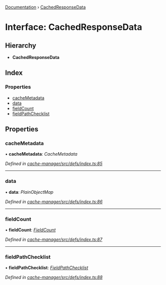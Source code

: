 [Documentation](../README.md) › [CachedResponseData](cachedresponsedata.md)

# Interface: CachedResponseData

## Hierarchy

* **CachedResponseData**

## Index

### Properties

* [cacheMetadata](cachedresponsedata.md#cachemetadata)
* [data](cachedresponsedata.md#data)
* [fieldCount](cachedresponsedata.md#fieldcount)
* [fieldPathChecklist](cachedresponsedata.md#fieldpathchecklist)

## Properties

###  cacheMetadata

• **cacheMetadata**: *CacheMetadata*

*Defined in [cache-manager/src/defs/index.ts:85](https://github.com/badbatch/graphql-box/blob/0f66f3fd/packages/cache-manager/src/defs/index.ts#L85)*

___

###  data

• **data**: *PlainObjectMap*

*Defined in [cache-manager/src/defs/index.ts:86](https://github.com/badbatch/graphql-box/blob/0f66f3fd/packages/cache-manager/src/defs/index.ts#L86)*

___

###  fieldCount

• **fieldCount**: *[FieldCount](fieldcount.md)*

*Defined in [cache-manager/src/defs/index.ts:87](https://github.com/badbatch/graphql-box/blob/0f66f3fd/packages/cache-manager/src/defs/index.ts#L87)*

___

###  fieldPathChecklist

• **fieldPathChecklist**: *[FieldPathChecklist](../README.md#fieldpathchecklist)*

*Defined in [cache-manager/src/defs/index.ts:88](https://github.com/badbatch/graphql-box/blob/0f66f3fd/packages/cache-manager/src/defs/index.ts#L88)*
